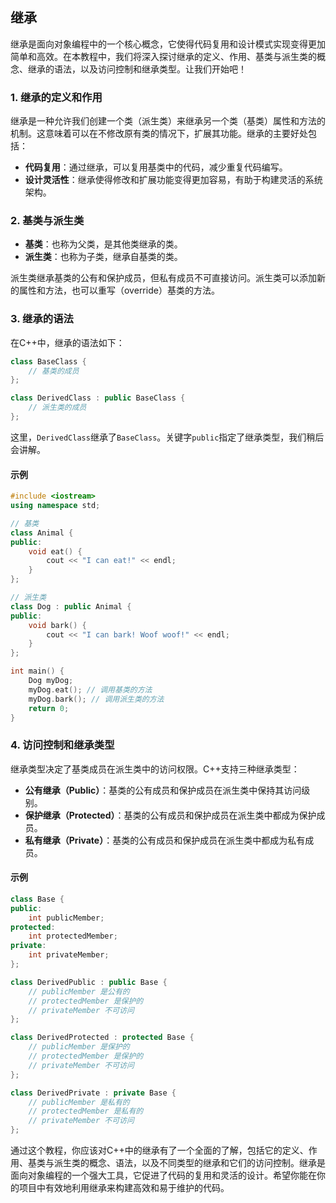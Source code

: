 ## 继承

继承是面向对象编程中的一个核心概念，它使得代码复用和设计模式实现变得更加简单和高效。在本教程中，我们将深入探讨继承的定义、作用、基类与派生类的概念、继承的语法，以及访问控制和继承类型。让我们开始吧！

### 1. 继承的定义和作用

继承是一种允许我们创建一个类（派生类）来继承另一个类（基类）属性和方法的机制。这意味着可以在不修改原有类的情况下，扩展其功能。继承的主要好处包括：

- **代码复用**：通过继承，可以复用基类中的代码，减少重复代码编写。
- **设计灵活性**：继承使得修改和扩展功能变得更加容易，有助于构建灵活的系统架构。

### 2. 基类与派生类

- **基类**：也称为父类，是其他类继承的类。
- **派生类**：也称为子类，继承自基类的类。

派生类继承基类的公有和保护成员，但私有成员不可直接访问。派生类可以添加新的属性和方法，也可以重写（override）基类的方法。

### 3. 继承的语法

在C++中，继承的语法如下：

```cpp
class BaseClass {
    // 基类的成员
};

class DerivedClass : public BaseClass {
    // 派生类的成员
};
```

这里，`DerivedClass`继承了`BaseClass`。关键字`public`指定了继承类型，我们稍后会讲解。

#### 示例

```cpp
#include <iostream>
using namespace std;

// 基类
class Animal {
public:
    void eat() {
        cout << "I can eat!" << endl;
    }
};

// 派生类
class Dog : public Animal {
public:
    void bark() {
        cout << "I can bark! Woof woof!" << endl;
    }
};

int main() {
    Dog myDog;
    myDog.eat(); // 调用基类的方法
    myDog.bark(); // 调用派生类的方法
    return 0;
}
```

### 4. 访问控制和继承类型

继承类型决定了基类成员在派生类中的访问权限。C++支持三种继承类型：

- **公有继承（Public）**：基类的公有成员和保护成员在派生类中保持其访问级别。
- **保护继承（Protected）**：基类的公有成员和保护成员在派生类中都成为保护成员。
- **私有继承（Private）**：基类的公有成员和保护成员在派生类中都成为私有成员。

#### 示例

```cpp
class Base {
public:
    int publicMember;
protected:
    int protectedMember;
private:
    int privateMember;
};

class DerivedPublic : public Base {
    // publicMember 是公有的
    // protectedMember 是保护的
    // privateMember 不可访问
};

class DerivedProtected : protected Base {
    // publicMember 是保护的
    // protectedMember 是保护的
    // privateMember 不可访问
};

class DerivedPrivate : private Base {
    // publicMember 是私有的
    // protectedMember 是私有的
    // privateMember 不可访问
};
```

通过这个教程，你应该对C++中的继承有了一个全面的了解，包括它的定义、作用、基类与派生类的概念、语法，以及不同类型的继承和它们的访问控制。继承是面向对象编程的一个强大工具，它促进了代码的复用和灵活的设计。希望你能在你的项目中有效地利用继承来构建高效和易于维护的代码。



